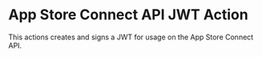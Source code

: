 # App Store Connect API JWT Action

This actions creates and signs a JWT for usage on the App Store Connect API.
